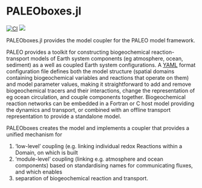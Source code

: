 
# PALEOboxes.jl

[![CI](https://github.com/PALEOtoolkit/PALEOboxes.jl/actions/workflows/CI.yml/badge.svg)](https://github.com/PALEOtoolkit/PALEOboxes.jl/actions/workflows/CI.yml)
[![](https://img.shields.io/badge/docs-dev-blue.svg)](https://PALEOtoolkit.github.io/PALEOboxes.jl/dev)

PALEOboxes.jl provides the model coupler for the PALEO model framework.

PALEO provides a toolkit for constructing biogeochemical reaction-transport models of Earth system components (eg atmosphere, ocean, sediment) as a well as coupled Earth system configurations. A [YAML](https://en.wikipedia.org/wiki/YAML) format configuration file defines both the model structure (spatial domains containing biogeochemical variables and reactions that operate on them) and model parameter values, making it straightforward to add and remove biogeochemical tracers and their interactions, change the representation of eg ocean circulation, and couple components together. Biogeochemical reaction networks can be embedded in a Fortran or C host model providing the dynamics and transport, or combined with an offline transport representation to provide a standalone model.

PALEOboxes creates the model and implements a coupler that provides a unified mechanism for
1. ‘low-level’ coupling (e.g. linking individual redox Reactions within a Domain, on which is built
2. ‘module-level’ coupling (linking e.g. atmosphere and ocean components) based on standardising names for communicating fluxes, and which enables
3. separation of biogeochemical reaction and transport. 

